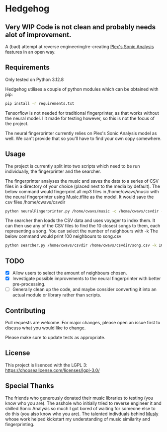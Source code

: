 # Hedgehog
## Very WIP Code is not clean and probably needs alot of improvement.

A (bad) attempt at reverse engineering/re-creating [Plex's Sonic Analysis](https://www.plex.tv/en-gb/blog/super-sonic-get-closer-to-your-music-in-plexamp/) features in an open way.

## Requirements

Only tested on Python 3.12.8

Hedgehog utilises a couple of python modules which can be obtained with pip:

```bash
pip install -r requirements.txt
```

Tensorflow is not needed for traditional fingerprinter, as that works without the neural model. I it made for testing however, so this is not the focus of the project.

The neural fingerprinter currently relies on Plex's Sonic Analysis model as well. We can't provide that so you'll have to find your own copy somewhere.

## Usage

The project is currently split into two scripts which need to be run individually, the fingerprinter and the searcher.

The fingerprinter analyses the music and saves the data to a series of CSV files in a directory of your choice (placed next to the media by default).
The below command would fingerprint all mp3 files in /home/cwavs/music with the neural fingerprinter using Music.tflite as the model. It would save the csv files /home/cwavs/csvdir

```bash
python neuralFingerprinter.py /home/cwavs/music -c /home/cwavs/csvdir -m Music.tflite -f mp3
```

The searcher then loads the CSV data and uses voyager to index them. It can then use any of the CSV files to find the 10 closest songs to them, each representing a song. You can select the number of neighbours with -k
The below command would print 100 neighbours to song.csv

```bash
python searcher.py /home/cwavs/csvdir /home/cwavs/csvdir/song.csv -k 100
```

## TODO

- [X] Allow users to select the amount of neighbours chosen.
- [X] Investigate possible improvements to the neural fingerprinter with better pre-processing.
- [ ] Generally clean up the code, and maybe consider converting it into an actual module or library rather than scripts.

## Contributing

Pull requests are welcome. For major changes, please open an issue first
to discuss what you would like to change.

Please make sure to update tests as appropriate.

## License

This project is lisenced with the LGPL 3: https://choosealicense.com/licenses/lgpl-3.0/

## Special Thanks

The friends who generously donated their music libraries to testing (you know who you are).
The asshole who initially tried to reverse engineer it and shilled Sonic Analysis so much I got bored of waiting for someone else to do this (you also know who you are).
The talented indivduals behind [Musly](https://www.musly.org/) whose work helped kickstart my understanding of music similarity and fingerprinting.
